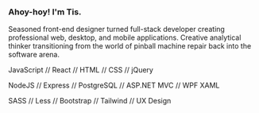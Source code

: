 ### Ahoy-hoy! I'm Tis.

Seasoned front-end designer turned full-stack developer creating professional web, desktop, and mobile applications. Creative analytical thinker transitioning from the world of pinball machine repair back into the software arena. 

JavaScript // React // HTML // CSS // jQuery 

NodeJS // Express // PostgreSQL // ASP.NET MVC // WPF XAML

SASS // Less // Bootstrap // Tailwind // UX Design 
